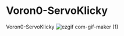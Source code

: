 # Voron0-ServoKlicky
Voron0-ServoKlicky
![ezgif com-gif-maker (1)](https://user-images.githubusercontent.com/110684743/186086918-f01f03c7-0361-4fa3-b73e-78c38c821a3e.gif)
